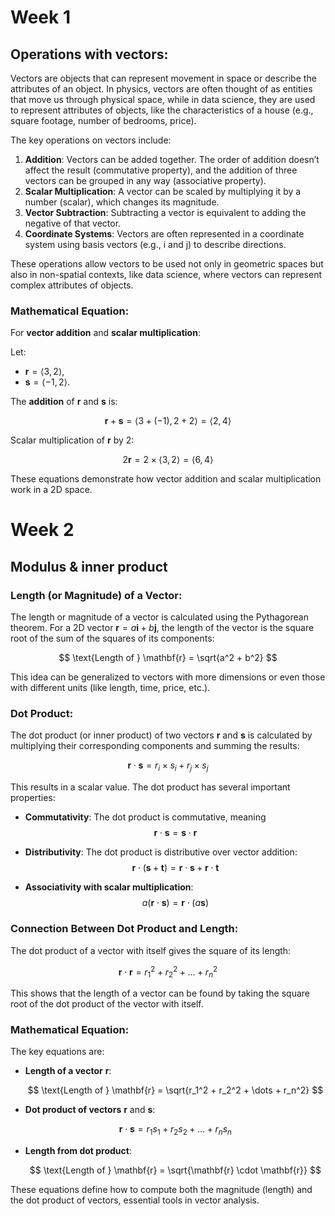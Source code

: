 # Week 1
## Operations with vectors:

Vectors are objects that can represent movement in space or describe the attributes of an object. In physics, vectors are often thought of as entities that move us through physical space, while in data science, they are used to represent attributes of objects, like the characteristics of a house (e.g., square footage, number of bedrooms, price).

The key operations on vectors include:

1. **Addition**: Vectors can be added together. The order of addition doesn’t affect the result (commutative property), and the addition of three vectors can be grouped in any way (associative property).
2. **Scalar Multiplication**: A vector can be scaled by multiplying it by a number (scalar), which changes its magnitude.
3. **Vector Subtraction**: Subtracting a vector is equivalent to adding the negative of that vector.
4. **Coordinate Systems**: Vectors are often represented in a coordinate system using basis vectors (e.g., i and j) to describe directions.

These operations allow vectors to be used not only in geometric spaces but also in non-spatial contexts, like data science, where vectors can represent complex attributes of objects.

### Mathematical Equation:

For **vector addition** and **scalar multiplication**:

Let:

* $\mathbf{r} = \langle 3, 2 \rangle$,
* $\mathbf{s} = \langle -1, 2 \rangle$.

The **addition** of $\mathbf{r}$ and $\mathbf{s}$ is:

$$
\mathbf{r} + \mathbf{s} = \langle 3 + (-1), 2 + 2 \rangle = \langle 2, 4 \rangle
$$

Scalar multiplication of $\mathbf{r}$ by 2:

$$
2\mathbf{r} = 2 \times \langle 3, 2 \rangle = \langle 6, 4 \rangle
$$

These equations demonstrate how vector addition and scalar multiplication work in a 2D space.
# Week 2
## Modulus & inner product
### Length (or Magnitude) of a Vector:

The length or magnitude of a vector is calculated using the Pythagorean theorem. For a 2D vector 
$\mathbf{r} = a\mathbf{i} + b\mathbf{j}$, the length of the vector is the square root of the sum of the squares of its components:

$$
\text{Length of } \mathbf{r} = \sqrt{a^2 + b^2}
$$

This idea can be generalized to vectors with more dimensions or even those with different units (like length, time, price, etc.).

### Dot Product:

The dot product (or inner product) of two vectors $\mathbf{r}$ and $\mathbf{s}$ is calculated by multiplying their corresponding components and summing the results:

$$
\mathbf{r} \cdot \mathbf{s} = r_i \times s_i + r_j \times s_j
$$

This results in a scalar value. The dot product has several important properties:

- **Commutativity**: The dot product is commutative, meaning 
  $$
  \mathbf{r} \cdot \mathbf{s} = \mathbf{s} \cdot \mathbf{r}
  $$

- **Distributivity**: The dot product is distributive over vector addition:
  $$
  \mathbf{r} \cdot (\mathbf{s} + \mathbf{t}) = \mathbf{r} \cdot \mathbf{s} + \mathbf{r} \cdot \mathbf{t}
  $$

- **Associativity with scalar multiplication**:
  $$
  a (\mathbf{r} \cdot \mathbf{s}) = \mathbf{r} \cdot (a \mathbf{s})
  $$

### Connection Between Dot Product and Length:

The dot product of a vector with itself gives the square of its length:

$$
\mathbf{r} \cdot \mathbf{r} = r_1^2 + r_2^2 + \dots + r_n^2
$$

This shows that the length of a vector can be found by taking the square root of the dot product of the vector with itself.

### Mathematical Equation:

The key equations are:

- **Length of a vector** $\mathbf{r}$:

  $$
  \text{Length of } \mathbf{r} = \sqrt{r_1^2 + r_2^2 + \dots + r_n^2}
  $$

- **Dot product of vectors** $\mathbf{r}$ and $\mathbf{s}$:

  $$
  \mathbf{r} \cdot \mathbf{s} = r_1 s_1 + r_2 s_2 + \dots + r_n s_n
  $$

- **Length from dot product**:

  $$
  \text{Length of } \mathbf{r} = \sqrt{\mathbf{r} \cdot \mathbf{r}}
  $$

These equations define how to compute both the magnitude (length) and the dot product of vectors, essential tools in vector analysis.
